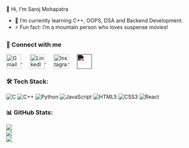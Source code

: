  👋 Hi, I'm Saroj Mohapatra  
- 🌱 I’m currently learning C++, OOPS, DSA and Backend Development.     
- ⚡ Fun fact: I’m a mountain person who loves suspense movies!  

### 🔗 Connect with me  

<div>
   <a href="mailto:mosaroj182@gmail.com" target="_blank" style="margin-right:20px;">
    <img src="https://upload.wikimedia.org/wikipedia/commons/4/4e/Gmail_Icon.png" alt="Gmail" width="40" height="40" style="display:inline-block; vertical-align:middle;">
  </a>
  <a href="https://www.linkedin.com/in/saroj0852/" target="_blank" style="margin-right:20px;">
    <img src="https://cdn.jsdelivr.net/gh/devicons/devicon/icons/linkedin/linkedin-original.svg" alt="LinkedIn" width="40" height="40" style="display:inline-block; vertical-align:middle;">
  </a>
  <a href="https://www.instagram.com/saroj__mohapatra__07/" target="_blank" style="margin-right:20px;">
    <img src="https://upload.wikimedia.org/wikipedia/commons/e/e7/Instagram_logo_2016.svg" alt="Instagram" width="40" height="40" style="display:inline-block; vertical-align:middle;">
  </a>

  <a href="https://x.com/SarojMohapa7" target="_blank" style="margin-right:20px;">
    <img src="https://freelogopng.com/images/all_img/1690643591twitter-x-logo-png.png" width="40" height="40" style="display:inline-block; vertical-align:middle; filter: invert(1);">
  </a>
</div>




### 🛠️ Tech Stack:
![C](https://img.shields.io/badge/c-%2300599C.svg?style=for-the-badge&logo=c&logoColor=white)
![C++](https://img.shields.io/badge/c++-%2300599C.svg?style=for-the-badge&logo=c%2B%2B&logoColor=white)
![Python](https://img.shields.io/badge/python-%233776AB.svg?style=for-the-badge&logo=python&logoColor=white)
![JavaScript](https://img.shields.io/badge/javascript-%23323330.svg?style=for-the-badge&logo=javascript&logoColor=%23F7DF1E)
![HTML5](https://img.shields.io/badge/html5-%23E34F26.svg?style=for-the-badge&logo=html5&logoColor=white)
![CSS3](https://img.shields.io/badge/css3-%231572B6.svg?style=for-the-badge&logo=css3&logoColor=white)
![React](https://img.shields.io/badge/react-%2361DAFB.svg?style=for-the-badge&logo=react&logoColor=black)

### 📊 GitHub Stats:
![](https://github-readme-stats.vercel.app/api?username=saroj0852&theme=tokyonight&hide_border=false&include_all_commits=true&count_private=true)<br/>
![](https://github-readme-streak-stats.herokuapp.com/?user=saroj0852&theme=tokyonight&hide_border=false)<br/>
![](https://github-readme-stats.vercel.app/api/top-langs/?username=saroj0852&theme=tokyonight&hide_border=false&layout=compact)
